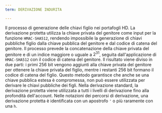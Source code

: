 ```yaml
---
term: DERIVAZIONE INDURITA

---
```

Il processo di generazione delle chiavi figlio nei portafogli HD. La derivazione protetta utilizza la chiave privata del genitore come input per la funzione `HMAC-SHA512`, rendendo impossibile la generazione di chiavi pubbliche figlio dalla chiave pubblica del genitore e dal codice di catena del genitore. Il processo prevede la concatenazione della chiave privata del genitore e di un indice maggiore o uguale a $2^{31}$, seguita dall'applicazione di `HMAC-SHA512` con il codice di catena del genitore. Il risultato viene diviso in due parti: i primi 256 bit vengono aggiunti alla chiave privata del genitore per ottenere la chiave privata del figlio, mentre i restanti 256 bit formano il codice di catena del figlio. Questo metodo garantisce che anche se una chiave pubblica estesa è compromessa, non può essere utilizzata per derivare le chiavi pubbliche dei figli. Nella derivazione standard, la derivazione protetta viene utilizzata a tutti i livelli di derivazione fino alla profondità dell'account. Nelle notazioni dei percorsi di derivazione, una derivazione protetta è identificata con un apostrofo `'` o più raramente con una `h`.